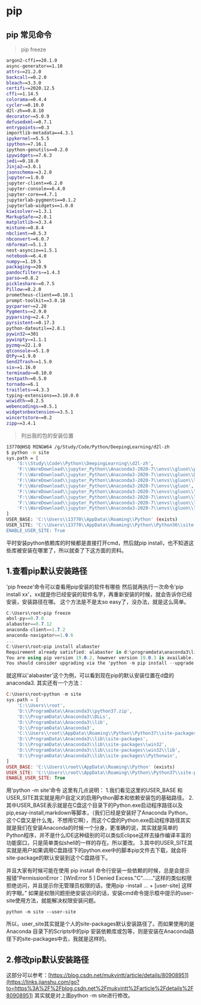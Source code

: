 # pip



## pip 常见命令

> pip freeze

```bash
argon2-cffi==20.1.0
async-generator==1.10
attrs==21.2.0
backcall==0.2.0
bleach==3.3.0
certifi==2020.12.5
cffi==1.14.5
colorama==0.4.4
cycler==0.10.0
d2l-zh==0.8.10
decorator==5.0.9
defusedxml==0.7.1
entrypoints==0.3
importlib-metadata==4.3.1
ipykernel==5.5.5
ipython==7.16.1
ipython-genutils==0.2.0
ipywidgets==7.6.3
jedi==0.18.0
Jinja2==3.0.1
jsonschema==3.2.0
jupyter==1.0.0
jupyter-client==6.2.0
jupyter-console==6.4.0
jupyter-core==4.7.1
jupyterlab-pygments==0.1.2
jupyterlab-widgets==1.0.0
kiwisolver==1.3.1
MarkupSafe==2.0.1
matplotlib==3.3.4
mistune==0.8.4
nbclient==0.5.3
nbconvert==6.0.7
nbformat==5.1.3
nest-asyncio==1.5.1
notebook==6.4.0
numpy==1.19.5
packaging==20.9
pandocfilters==1.4.3
parso==0.8.2
pickleshare==0.7.5
Pillow==8.2.0
prometheus-client==0.10.1
prompt-toolkit==3.0.18
pycparser==2.20
Pygments==2.9.0
pyparsing==2.4.7
pyrsistent==0.17.3
python-dateutil==2.8.1
pywin32==301
pywinpty==1.1.1
pyzmq==22.1.0
qtconsole==5.1.0
QtPy==1.9.0
Send2Trash==1.5.0
six==1.16.0
terminado==0.10.0
testpath==0.5.0
tornado==6.1
traitlets==4.3.3
typing-extensions==3.10.0.0
wcwidth==0.2.5
webencodings==0.5.1
widgetsnbextension==3.5.1
wincertstore==0.2
zipp==3.4.1
```

> 列出我的包的安装位置

```bash
13770@HSQ MINGW64 /g/Study/Code/Python/DeepingLearning/d2l-zh
$ python -m site
sys.path = [
    'G:\\Study\\Code\\Python\\DeepingLearning\\d2l-zh',
    'F:\\WareDownload\\jupyter_Python\\Anaconda3-2020-7\\envs\\gluon\\python36.zip',
    'F:\\WareDownload\\jupyter_Python\\Anaconda3-2020-7\\envs\\gluon\\DLLs',
    'F:\\WareDownload\\jupyter_Python\\Anaconda3-2020-7\\envs\\gluon\\lib',
    'F:\\WareDownload\\jupyter_Python\\Anaconda3-2020-7\\envs\\gluon',
    'F:\\WareDownload\\jupyter_Python\\Anaconda3-2020-7\\envs\\gluon\\lib\\site-packages',
    'F:\\WareDownload\\jupyter_Python\\Anaconda3-2020-7\\envs\\gluon\\lib\\site-packages\\win32',
    'F:\\WareDownload\\jupyter_Python\\Anaconda3-2020-7\\envs\\gluon\\lib\\site-packages\\win32\\lib',
    'F:\\WareDownload\\jupyter_Python\\Anaconda3-2020-7\\envs\\gluon\\lib\\site-packages\\Pythonwin',
]
USER_BASE: 'C:\\Users\\13770\\AppData\\Roaming\\Python' (exists)
USER_SITE: 'C:\\Users\\13770\\AppData\\Roaming\\Python\\Python36\\site-packages' (doesn't exist)
ENABLE_USER_SITE: True
```

平时安装python依赖库的时候都是直接打开cmd，然后就pip install，也不知道这些库被安装在哪里了，所以就查了下这方面的资料。

## 1.查看pip默认安装路径

'pip freeze'命令可以查看用pip安装的软件有哪些
 然后就再执行一次命令'pip install xx'，xx就是你已经安装的软件名字，再重新安装的时候，就会告诉你已经安装，安装路径在哪。
 这个方法是不是太so easy了，没办法，就是这么简单。



```csharp
C:\Users\root>pip freeze
absl-py==0.7.0
alabaster==0.7.12
anaconda-client==1.7.2
anaconda-navigator==1.9.6
...
C:\Users\root>pip install alabaster
Requirement already satisfied: alabaster in d:\programdata\anaconda3\lib\site-packages (0.7.12)
You are using pip version 19.0.2, however version 19.0.3 is available.
You should consider upgrading via the 'python -m pip install --upgrade pip' command.
```

就这样以'alabaster'这个为例，可以看到现在pip的默认安装位置在d盘的anaconda3.
 其实还有一个方法：



```php
C:\Users\root>python -m site
sys.path = [
    'C:\\Users\\root',
    'D:\\ProgramData\\Anaconda3\\python37.zip',
    'D:\\ProgramData\\Anaconda3\\DLLs',
    'D:\\ProgramData\\Anaconda3\\lib',
    'D:\\ProgramData\\Anaconda3',
    'C:\\Users\\root\\AppData\\Roaming\\Python\\Python37\\site-packages',
    'D:\\ProgramData\\Anaconda3\\lib\\site-packages',
    'D:\\ProgramData\\Anaconda3\\lib\\site-packages\\win32',
    'D:\\ProgramData\\Anaconda3\\lib\\site-packages\\win32\\lib',
    'D:\\ProgramData\\Anaconda3\\lib\\site-packages\\Pythonwin',
]
USER_BASE: 'C:\\Users\\root\\AppData\\Roaming\\Python' (exists)
USER_SITE: 'C:\\Users\\root\\AppData\\Roaming\\Python\\Python37\\site-packages' (exists)
ENABLE_USER_SITE: True
```

用'python -m site'命令
 这里有几点说明：
 1.我们看见这里的USER_BASE 和USER_SITE其实就是用户自定义的启用Python脚本和依赖安装包的基础路径。
 2.其中USER_BASE表示就是在C盘这个目录下的Python.exe启动程序路径以及pip,esay-install,markdown等脚本，（我们已经是安装好了Anaconda Python，这个C盘又是什么鬼，不想用它啊），而这个C盘的Python.exe启动程序路径其实就是我们在安装Anaconda的时候一个分身，更准确的说，其实就是简单的Python程序，并不是什么IDE这种级别的可以类似Eclipse这样去操作编译丰富的功能窗口，只是简单类似shell的一样的存在。所以要改。
 3.其中的USER_SITE其实就是用户如果调用C盘路径下的python.exe中的脚本pip文件去下载，就会将site-package的默认安装到这个C盘路径下。

并且大家有时候可能在使用 pip install 命令行安装一些依赖的时候，总是会提示报错“PermissionError：[WinError 5 ] Denied Excess."C"\......."这样的类似权限拒绝访问，并且提示你无管理员权限的话，使用pip -install ... + [user-site] 这样的字眼。” 如果是权限问题拒绝安装访问的话，安装cmd命令提示框中提示的user-site使用方法，就能解决权限安装问题。



```undefined
python -m site --user-site
```

所以，user_site其实就是个人的site-packages默认安装路径了。而如果使用的是Anaconda 目录下的Scripts中的pip 安装依赖库或包等，则是安装在Anaconda路径下的site-packages中去，我就是这样的。

## 2.修改pip默认安装路径

这部分可以参考：[https://blog.csdn.net/mukvintt/article/details/80908951](https://links.jianshu.com/go?to=https%3A%2F%2Fblog.csdn.net%2Fmukvintt%2Farticle%2Fdetails%2F80908951)
 其实就是对上面python -m site进行修改。

